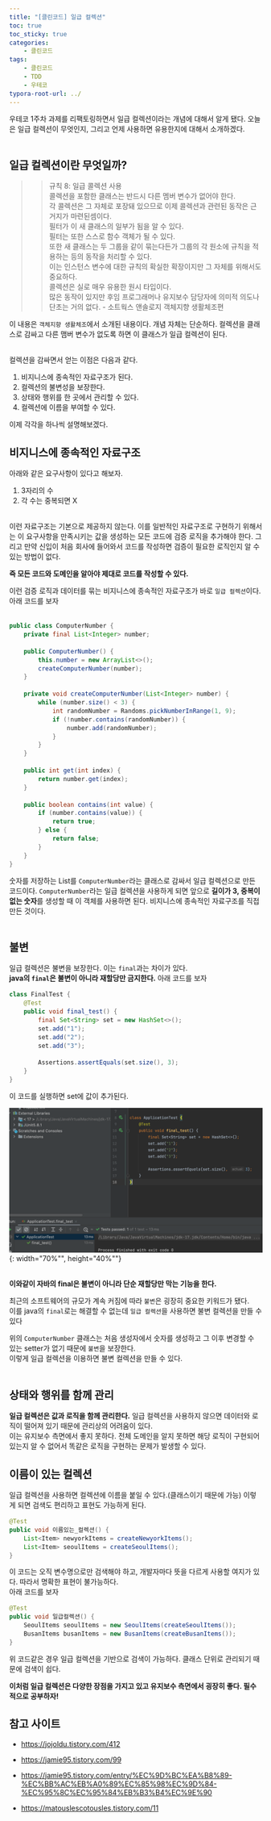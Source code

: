 ```yaml
---
title: "[클린코드] 일급 컬렉션"
toc: true
toc_sticky: true
categories: 
    - 클린코드
tags:
    - 클린코드
    - TDD
    - 우테코
typora-root-url: ../
---
```


우테코 1주차 과제를 리팩토링하면서 일급 컬렉션이라는 개념에 대해서 알게 됐다. 오늘은 일급 컬렉션이 무엇인지, 그리고 언제 사용하면 유용한지에 대해서 소개하겠다. <br><br>

## 일급 컬렉션이란 무엇일까?

>> 규칙 8: 일급 콜렉션 사용 <br>
콜렉션을 포함한 클래스는 반드시 다른 멤버 변수가 없어야 한다. <br>
각 콜렉션은 그 자체로 포장돼 있으므로 이제 콜렉션과 관련된 동작은 근거지가 마련된셈이다. <br>
필터가 이 새 클래스의 일부가 됨을 알 수 있다. <br>
필터는 또한 스스로 함수 객체가 될 수 있다. <br>
또한 새 클래스는 두 그룹을 같이 묶는다든가 그룹의 각 원소에 규칙을 적용하는 등의 동작을 처리할 수 있다. <br>
이는 인스턴스 변수에 대한 규칙의 확실한 확장이지만 그 자체를 위해서도 중요하다. <br>
콜렉션은 실로 매우 유용한 원시 타입이다. <br>
많은 동작이 있지만 후임 프로그래머나 유지보수 담당자에 의미적 의도나 단초는 거의 없다. - 소트웍스 앤솔로지 객체지향 생활체조편 <br>

이 내용은 `객체지향 생활체조`에서 소개된 내용이다. 개념 자체는 단순하다. 컬렉션을 클래스로 감싸고 다른 맴버 변수가 없도록 하면 이 클래스가 일급 컬렉션이 된다. <br><br>

컬렉션을 감싸면서 얻는 이점은 다음과 같다. <br>
1. 비지니스에 종속적인 자료구조가 된다.
2. 컬렉션의 불변성을 보장한다.
3. 상태와 행위를 한 곳에서 관리할 수 있다.
4. 컬렉션에 이름을 부여할 수 있다.

이제 각각을 하나씩 설명해보겠다. <br>

## 비지니스에 종속적인 자료구조

아래와 같은 요구사항이 있다고 해보자. <br>
1. 3자리의 수
2. 각 수는 중복되면 X

<br>
이런 자료구조는 기본으로 제공하지 않는다. 이를 일반적인 자료구조로 구현하기 위해서는 이 요구사항을 만족시키는 값을 생성하는 모든 코드에 검증 로직을 추가해야 한다. 그리고 만약 신입이 처음 회사에 들어와서 코드를 작성하면 검증이 필요한 로직인지 알 수 있는 방법이 없다. <br>

**즉 모든 코드와 도메인을 알아야 제대로 코드를 작성할 수 있다.**

이런 검증 로직과 데이터를 묶는 비지니스에 종속적인 자료구조가 바로 `일급 컬렉션`이다. 아래 코드를 보자 <br><br>

```java
public class ComputerNumber {
    private final List<Integer> number;

    public ComputerNumber() {
        this.number = new ArrayList<>();
        createComputerNumber(number);
    }

    private void createComputerNumber(List<Integer> number) {
        while (number.size() < 3) {
            int randomNumber = Randoms.pickNumberInRange(1, 9);
            if (!number.contains(randomNumber)) {
                number.add(randomNumber);
            }
        }
    }

    public int get(int index) {
        return number.get(index);
    }

    public boolean contains(int value) {
        if (number.contains(value)) {
            return true;
        } else {
            return false;
        }
    }
}
```

숫자를 저장하는 List를 `ComputerNumber`라는 클래스로 감싸서 일급 컬렉션으로 만든 코드이다. `ComputerNumber`라는 일급 컬렉션을 사용하게 되면 앞으로 **길이가 3, 중복이 없는 숫자**를 생성할 때 이 객체를 사용하면 된다. 비지니스에 종속적인 자료구조를 직접 만든 것이다. <br><br>


## 불변

일급 컬렉션은 불변을 보장한다. 이는 `final`과는 차이가 있다. <br>
**java의 `final`은 불변이 아니라 재할당만 금지한다.** 아래 코드를 보자

```java
class FinalTest {
    @Test
    public void final_test() {
        final Set<String> set = new HashSet<>();
        set.add("1");
        set.add("2");
        set.add("3");

        Assertions.assertEquals(set.size(), 3);
    }
}
```

이 코드를 실행하면 set에 값이  추가된다.

![img1](/assets/images/40_1.png){: width="70%"", height="40%""} <br><br>

**이와같이 자바의 final은 불변이 아니라 단순 재할당만 막는 기능을 한다.**

최근의 소프트웨어의 규모가 계속 커짐에 따라 `불변`은 굉장히 중요한 키워드가 됐다. <br>
이를 java의 `final`로는 해결할 수 없는데 `일급 컬렉션`을 사용하면 불변 컬렉션을 만들 수 있다 <br>

위의 `ComputerNumber` 클래스는 처음 생성자에서 숫자를 생성하고 그 이후 변경할 수 있는 setter가 없기 때문에 `불변`을 보장한다. <br>
이렇게 일급 컬렉션을 이용하면 불변 컬렉션을 만들 수 있다. <br><br>

## 상태와 행위를 함께 관리

**일급 컬렉션은 값과 로직을 함께 관리한다.** 일급 컬렉션을 사용하지 않으면 데이터와 로직이 떨어져 있기 때문에 관리상의 어려움이 있다. <br> 이는 유지보수 측면에서 좋지 못하다. 전체 도메인을 알지 못하면 해당 로직이 구현되어 있는지 알 수 없어서 똑같은 로직을 구현하는 문제가 발생할 수 있다. <br>

## 이름이 있는 컬렉션

일급 컬렉션을 사용하면 컬렉션에 이름을 붙일 수 있다.(클래스이기 때문에 가능) 이렇게 되면 검색도 편리하고 표현도 가능하게 된다. <br>

```java
@Test
public void 이름있는_컬렉션() {
    List<Item> newyorkItems = createNewyorkItems();
    List<Item> seoulItems = createSeoulItems();
}
```

이 코드는 오직 변수명으로만 검색해야 하고, 개발자마다 뜻을 다르게 사용할 여지가 있다. 따라서 명확한 표현이 불가능하다. <br>
아래 코드를 보자 <br>

```java
@Test
public void 일급컬렉션() {
    SeoulItems seoulItems = new SeoulItems(createSeoulItems());
    BusanItems busanItems = new BusanItems(createBusanItems());
}
```

위 코드같은 경우 일급 컬렉션을 기반으로 검색이 가능하다. 클래스 단위로 관리되기 때문에 검색이 쉽다.



**이처럼 일급 컬렉션은 다양한 장점을 가지고 있고 유지보수 측면에서 굉장히 좋다. 필수적으로 공부하자!**

## 참고 사이트
* https://jojoldu.tistory.com/412

* https://jamie95.tistory.com/99

* https://jamie95.tistory.com/entry/%EC%9D%BC%EA%B8%89-%EC%BB%AC%EB%A0%89%EC%85%98%EC%9D%84-%EC%95%8C%EC%95%84%EB%B3%B4%EC%9E%90

* https://matouslescotousles.tistory.com/11





